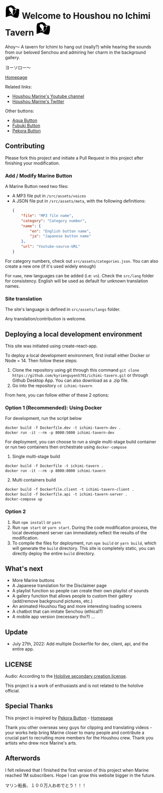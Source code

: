 # ![Houshou flag](./src/assets/houshou_flag.png) Welcome to Houshou no Ichimi Tavern ![Houshou flag](./src/assets/houshou_flag.png)

Ahoy～ A tavern for Ichimi to hang out (really?) while hearing the sounds from our beloved Senchou and admiring her charm in the background gallery.

ヨーソロー～

[Homepage](https://kyrienguyen5701.github.io/ichimi-tavern/#)

Related links:
* [Houshou Marine's Youtube channel](https://www.youtube.com/channel/UCCzUftO8KOVkV4wQG1vkUvg)
* [Houshou Marine's Twitter](https://twitter.com/houshoumarine)

Other buttons: 
* [Aqua Button](https://aquaminato.moe/)
* [Fubuki Button](https://sfubuki.moe/)
* [Pekora Button](https://ntnam11.github.io/pekora-button/)

## Contributing

Please fork this project and initiate a Pull Request in this project after finishing your modification.

### Add / Modify Marine Button

A Marine Button need two files:
* A MP3 file put in `/src/assets/voices`
* A JSON file put in `/src/assets/meta`, with the following definitions:
    ```json
    {
        "file": "MP3 file name",
        "category": "Category number",
        "name": {
            "en": "English button name",
            "ja": "Japanese button name"
        },
        "url": "Youtube-source-URL"
    }
    ```
For category numbers, check out `src/assets/categories.json`. You can also create a new one (if it's used widely enough)

For `name`, new languages can be added (i.e: `vn`). Check the `src/lang` folder for consistency. English will be used as default for unknown translation names.

### Site translation

The site's language is defined in `src/assets/langs` folder.

Any translation/contribution is welcome.

## Deploying a local development environment

This site was initiated using create-react-app.

To deploy a local development environment, first install either Docker or Node = 14. Then follow these steps:
1. Clone the repository using git through this command `git clone https://github.com/kyrienguyen5701/ichimi-tavern.git` or through Github Desktop App. You can also download as a .zip file.
2. Go into the repository `cd ichimi-tavern`

From here, you can follow either of these 2 options:

### Option 1 (Recommended): Using Docker
For development, run the script below
```
docker build -f Dockerfile.dev -t ichimi-tavern-dev .
docker run -it --rm -p 8000:5000 ichimi-tavern-dev
```

For deployment, you can choose to run a single multi-stage build container or run two containers then orchestrate using `docker-compose`
1. Single multi-stage build
```
docker build -f Dockerfile -t ichimi-tavern .
docker run -it --rm -p 8000:8000 ichimi-tavern
```
2. Multi containers build
```
docker build -f Dockerfile.client -t ichimi-tavern-client .
docker build -f Dockerfile.api -t ichimi-tavern-server .
docker-compose up
```

### Option 2
1. Run `npm install` or `yarn`
2. Run `npm start` or `yarn start`. During the code modification process, the local development server can immediately reflect the results of the modification.
3. To compile the files for deployment, run `npm build` or `yarn build`, which will generate the `build` directory. This site is completely static, you can directly deploy the entire `build` directory.

## What's next
* More Marine buttons
* A Japanese translation for the Disclaimer page
* A playlist function so people can create their own playlist of sounds
* A gallery function that allows people to custom their gallery (add/remove background pictures, etc.)
* An animated Houshou flag and more interesting loading screens
* A chatbot that can imitate Senchou (ethical?)
* A mobile app version (necessary tho?)
...

## Update
- July 27th, 2022: Add multiple Dockerfile for dev, client, api, and the entire app.

## LICENSE

Audio: According to the [Hololive secondary creation license](https://www.hololive.tv/terms).

This project is a work of enthusiasts and is not related to the hololive official.

## Special Thanks

This project is inspired by [Pekora Button](https://github.com/ntnam11/pekora-button) - [Homepage](https://ntnam11.github.io/pekora-button/)

Thank you other overseas sexy guys for clipping and translating videos - your works help bring Marine closer to many people and contribute a crucial part to recruiting more members for the Houshou crew. Thank you artists who drew nice Marine's arts.

## Afterwords

I felt relieved that I finished the first version of this project when Marine reached 1M subscribers. Hope I can grow this website bigger in the future.

マリン船長、１００万人おめでとう！！！
